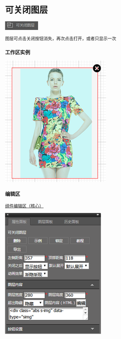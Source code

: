 # 可关闭图层

![](/assets/wwqq_23.jpg)

图层可点击关闭按钮消失，再次点击打开，或者只显示一次

### 工作区实例

![](/assets/QQ23-1.png)

### 编辑区

[组件编辑区（核心）](/chapter1/gong-ju-jie-mian/zu-jian-bian-ji-qu-ff08-he-xin-ff09.md)

![](/assets/QQ23-2.png)

